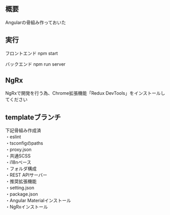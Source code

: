## 概要

Angularの骨組み作っておいた

## 実行

フロントエンド
npm start

バックエンド
npm run server

## NgRx

NgRxで開発を行う為、Chrome拡張機能「Redux DevTools」をインストールしてください

## templateブランチ

下記骨組み作成済  
・eslint  
・tsconfigのpaths  
・proxy.json  
・共通SCSS  
・i18nベース  
・フォルダ構成  
・REST APIサーバー  
・推奨拡張機能  
・setting.json  
・package.json  
・Angular Materialインストール  
・NgRxインストール  
